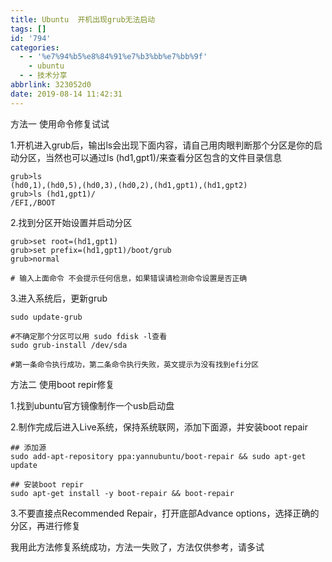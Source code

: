 ```yaml
---
title: Ubuntu  开机出现grub无法启动
tags: []
id: '794'
categories:
  - - '%e7%94%b5%e8%84%91%e7%b3%bb%e7%bb%9f'
    - ubuntu
  - - 技术分享
abbrlink: 323052d0
date: 2019-08-14 11:42:31
---
```


方法一 使用命令修复试试

1.开机进入grub后，输出ls会出现下面内容，请自己用肉眼判断那个分区是你的启动分区，当然也可以通过ls (hd1,gpt1)/来查看分区包含的文件目录信息

```
grub>ls
(hd0,1),(hd0,5),(hd0,3),(hd0,2),(hd1,gpt1),(hd1,gpt2)
grub>ls (hd1,gpt1)/
/EFI,/BOOT
```

2.找到分区开始设置并启动分区

```
grub>set root=(hd1,gpt1)
grub>set prefix=(hd1,gpt1)/boot/grub
grub>normal 

# 输入上面命令 不会提示任何信息，如果错误请检测命令设置是否正确
```

3.进入系统后，更新grub

```
sudo update-grub

#不确定那个分区可以用 sudo fdisk -l查看
sudo grub-install /dev/sda

#第一条命令执行成功，第二条命令执行失败，英文提示为没有找到efi分区
```

方法二 使用boot repir修复

1.找到ubuntu官方镜像制作一个usb启动盘

2.制作完成后进入Live系统，保持系统联网，添加下面源，并安装boot repair

```
## 添加源
sudo add-apt-repository ppa:yannubuntu/boot-repair && sudo apt-get update  

## 安装boot repir
sudo apt-get install -y boot-repair && boot-repair
```

3.不要直接点Recommended Repair，打开底部Advance options，选择正确的分区，再进行修复

我用此方法修复系统成功，方法一失败了，方法仅供参考，请多试